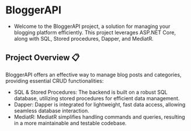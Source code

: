 # BloggerAPI 

- Welcome to the BloggerAPI project, a solution for managing your blogging platform efficiently. This project leverages ASP.NET Core, along with SQL, Stored procedures, Dapper, and MediatR. 

## Project Overview 📋
BloggerAPI offers an effective way to manage blog posts and categories, providing essential CRUD functionalities:

- SQL & Stored Procedures: The backend is built on a robust SQL database, utilizing stored procedures for efficient data management.
- Dapper: Dapper is integrated for lightweight, fast data access, allowing seamless database interaction.
- MediatR: MediatR simplifies handling commands and queries, resulting in a more maintainable and testable codebase.

